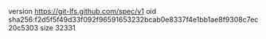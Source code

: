 version https://git-lfs.github.com/spec/v1
oid sha256:f2d5f5f49d33f092f96591653232bcab0e8337f4e1bb1ae8f9308c7ec20c5303
size 32331
